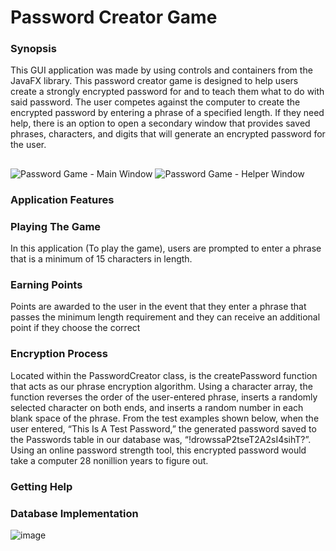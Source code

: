 # Password Creator Game
### Synopsis
This GUI application was made by using controls and containers from the JavaFX library. This password creator game is designed to help users create a strongly encrypted password for and to teach them what to do with said password. The user competes against the computer to create the encrypted password by entering a phrase of a specified length. If they need help, there is an option to open a secondary window that provides saved phrases, characters, and digits that will generate an encrypted password for the user.

##
![Password Game - Main Window](https://user-images.githubusercontent.com/54780901/159022127-e36f9749-faf2-4e05-80a4-717059aa7f9b.png)
![Password Game - Helper Window](https://user-images.githubusercontent.com/54780901/159022080-3e63f6d7-888e-4b1f-8c7b-b2415f6e8763.png)

### Application Features

### Playing The Game

In this application (To play the game), users are prompted to enter a phrase that is a minimum of 15 characters in length. 

### Earning Points
Points are awarded to the user in the event that they enter a phrase that passes the minimum length requirement and they can receive an additional point if they choose the correct 

### Encryption Process
Located within the PasswordCreator class, is the createPassword function that acts as our phrase encryption algorithm. Using a character array, the function reverses the order of the user-entered phrase, inserts a randomly selected character on both ends, and inserts a random number in each blank space of the phrase. From the test examples shown below, when the user entered, “This Is A Test Password,” the generated password saved to the Passwords table in our database was, “!drowssaP2tseT2A2sI4sihT?”. Using an online password strength tool, this encrypted password would take a computer 28 nonillion years to figure out.

### Getting Help


### Database Implementation



![image](https://user-images.githubusercontent.com/54780901/159018701-ae607028-c489-4a75-91b6-9013e3b99158.png)



